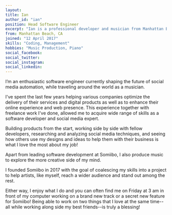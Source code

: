 ```yaml
---
layout:
title: Ian
author_id: "ian"
position: Head Software Engineer
excerpt: "Ian is a professional developer and musician from Manhattan Beach, CA and is the lead software engineer for Somiibo: social media bot."
from: Manhattan Beach, CA
joined: "12 April 2017"
skills: "Coding, Management"
hobbies: "Music Production, Piano"
social_facebook:
social_twitter:
social_instagram:
social_linkedin:
---
```


I’m an enthusiastic software engineer currently shaping the future of social media automation, while traveling around the world as a musician.

I've spent the last few years helping various companies optimize the delivery of their services and digital products as well as to enhance their online experience and web presence. This experience together with freelance work I've done, allowed me to acquire wide range of skills as a software developer and social media expert.

Building products from the start, working side by side with fellow developers, researching and analyzing social media techniques, and seeing how others use my designs and ideas to help them with their business is what I love the most about my job!

Apart from leading software development at Somiibo, I also produce music to explore the more creative side of my mind.

I founded Somiibo in 2017 with the goal of coalescing my skills into a project to help artists, like myself, reach a wider audience and stand out among the rest.

Either way, I enjoy what I do and you can often find me on Friday at 3 am in front of my computer working on a brand new track or a secret new feature for Somiibo! Being able to work on two things that I love at the same time--all while working along side my best friends--is truly a blessing!
